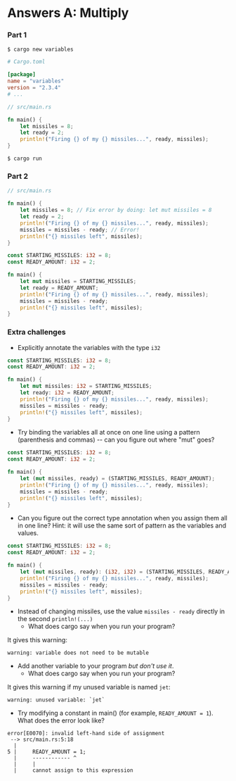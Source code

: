 # Answers A: Multiply

### Part 1

```shell
$ cargo new variables
```

```toml
# Cargo.toml

[package]
name = "variables"
version = "2.3.4"
# ...
```


```rust
// src/main.rs

fn main() {
    let missiles = 8;
    let ready = 2;
    println!("Firing {} of my {} missiles...", ready, missiles);
}

```

```shell
$ cargo run
```

### Part 2

```rust
// src/main.rs

fn main() {
    let missiles = 8; // Fix error by doing: let mut missiles = 8
    let ready = 2;
    println!("Firing {} of my {} missiles...", ready, missiles);
    missiles = missiles - ready; // Error!
    println!("{} missiles left", missiles);
}
```


```rust
const STARTING_MISSILES: i32 = 8;
const READY_AMOUNT: i32 = 2;

fn main() {
    let mut missiles = STARTING_MISSILES;
    let ready = READY_AMOUNT;
    println!("Firing {} of my {} missiles...", ready, missiles);
    missiles = missiles - ready;
    println!("{} missiles left", missiles);
}
```

### Extra challenges

- Explicitly annotate the variables with the type `i32`

```rust
const STARTING_MISSILES: i32 = 8;
const READY_AMOUNT: i32 = 2;

fn main() {
    let mut missiles: i32 = STARTING_MISSILES;
    let ready: i32 = READY_AMOUNT;
    println!("Firing {} of my {} missiles...", ready, missiles);
    missiles = missiles - ready;
    println!("{} missiles left", missiles);
}
```

- Try binding the variables all at once on one line using a pattern (parenthesis and commas) -- can you figure out where "mut" goes?

```rust
const STARTING_MISSILES: i32 = 8;
const READY_AMOUNT: i32 = 2;

fn main() {
    let (mut missiles, ready) = (STARTING_MISSILES, READY_AMOUNT);
    println!("Firing {} of my {} missiles...", ready, missiles);
    missiles = missiles - ready;
    println!("{} missiles left", missiles);
}

```

- Can you figure out the correct type annotation when you assign them all in one line?
  Hint: it will use the same sort of pattern as the variables and values.

```rust
const STARTING_MISSILES: i32 = 8;
const READY_AMOUNT: i32 = 2;

fn main() {
    let (mut missiles, ready): (i32, i32) = (STARTING_MISSILES, READY_AMOUNT);
    println!("Firing {} of my {} missiles...", ready, missiles);
    missiles = missiles - ready;
    println!("{} missiles left", missiles);
}
```

- Instead of changing missiles, use the value `missiles - ready` directly in the second `println!(...)`
  - What does cargo say when you run your program?  

It gives this warning:

```
warning: variable does not need to be mutable
```

- Add another variable to your program *but don't use it*.
  - What does cargo say when you run your program?  

It gives this warning if my unused variable is named `jet`:

```
warning: unused variable: `jet`
```

- Try modifying a constant in main() (for example, `READY_AMOUNT = 1`). What does the error look like?

```
error[E0070]: invalid left-hand side of assignment
 --> src/main.rs:5:18
  |
5 |     READY_AMOUNT = 1;
  |     ------------ ^
  |     |
  |     cannot assign to this expression
```
